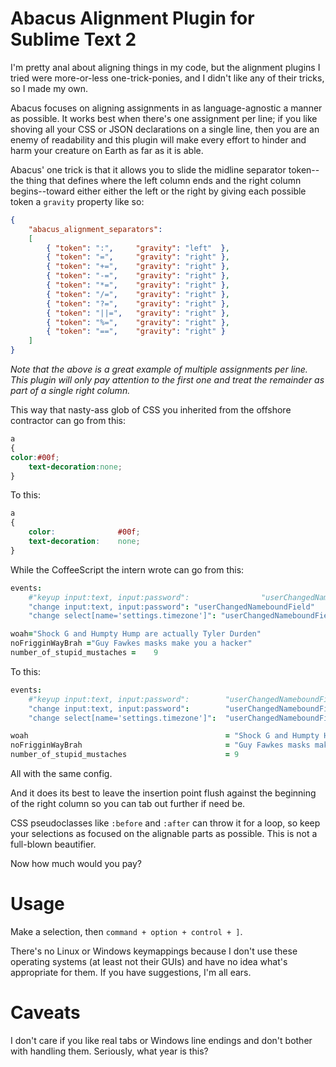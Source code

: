 Abacus Alignment Plugin for Sublime Text 2
================

I'm pretty anal about aligning things in my code, but the alignment plugins I tried were more-or-less one-trick-ponies, and I didn't like any of their tricks, so I made my own.

Abacus focuses on aligning assignments in as language-agnostic a manner as possible. It works best when there's one assignment per line; if you like shoving all your CSS or JSON declarations on a single line, then you are an enemy of readability and this plugin will make every effort to hinder and harm your creature on Earth as far as it is able.

Abacus' one trick is that it allows you to slide the midline separator token--the thing that defines where the left column ends and the right column begins--toward either either the left or the right by giving each possible token a `gravity` property like so:

``` json
{
    "abacus_alignment_separators": 
    [    
        { "token": ":",     "gravity": "left"  },
        { "token": "=",     "gravity": "right" },
        { "token": "+=",    "gravity": "right" },
        { "token": "-=",    "gravity": "right" },
        { "token": "*=",    "gravity": "right" },
        { "token": "/=",    "gravity": "right" },
        { "token": "?=",    "gravity": "right" },
        { "token": "||=",   "gravity": "right" },
        { "token": "%=",    "gravity": "right" },
        { "token": "==",    "gravity": "right" }
    ]
}
```

*Note that the above is a great example of multiple assignments per line. This plugin will only pay attention to the first one and treat the remainder as part of a single right column.*

This way that nasty-ass glob of CSS you inherited from the offshore contractor can go from this:

``` css
a 
{
color:#00f;
    text-decoration:none;
}
```

To this:

``` css
a 
{
    color:              #00f;
    text-decoration:    none;
}
```

While the CoffeeScript the intern wrote can go from this:

``` CoffeeScript
events:
    #"keyup input:text, input:password":                "userChangedNameboundField"
    "change input:text, input:password": "userChangedNameboundField"
    "change select[name='settings.timezone']": "userChangedNameboundField"

woah="Shock G and Humpty Hump are actually Tyler Durden"
noFrigginWayBrah ="Guy Fawkes masks make you a hacker"
number_of_stupid_mustaches =    9
```

To this:

``` CoffeeScript
events:                                         
    #"keyup input:text, input:password":        "userChangedNameboundField"
    "change input:text, input:password":        "userChangedNameboundField"
    "change select[name='settings.timezone']":  "userChangedNameboundField"

woah                                            = "Shock G and Humpty Hump are actually Tyler Durden"
noFrigginWayBrah                                = "Guy Fawkes masks make you a hacker"
number_of_stupid_mustaches                      = 9
```

All with the same config.

And it does its best to leave the insertion point flush against the beginning of the right column so you can tab out further if need be. 

CSS pseudoclasses like ``:before`` and ``:after`` can throw it for a loop, so keep your selections as focused on the alignable parts as possible. This is not a full-blown beautifier. 

Now how much would you pay?

Usage
============

Make a selection, then `command + option + control + ]`.

There's no Linux or Windows keymappings because I don't use these operating systems (at least not their GUIs) and have no idea what's appropriate for them. If you have suggestions, I'm all ears. 

Caveats
============

I don't care if you like real tabs or Windows line endings and don't bother with handling them. Seriously, what year is this? 
